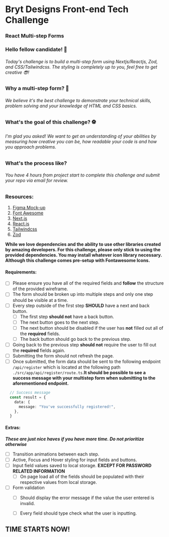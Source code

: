 # Bryt Designs Front-end Tech Challenge

### React Multi-step Forms

### Hello fellow candidate! 👋

###### Today's challenge is to build a multi-step form using Nextjs/Reactjs, Zod, and CSS/Tailwindcss. The styling is completely up to you, feel free to get creative 😎!

### Why a multi-step form? 🤔

###### We believe it's the best challenge to demonstrate your technical skills, problem solving and your knowledge of HTML and CSS basics.

### What's the goal of this challenge? ⚽

###### I'm glad you asked! We want to get an understanding of your abilities by measuring how creative you can be, how readable your code is and how you approach problems.

### What's the process like?

###### You have 4 hours from project start to complete this challenge and submit your repo via email for review.

### Resources:

1. [Figma Mock-up](https://www.figma.com/file/ZhMFAK1UWwKWS0L25LAYyx/Bryt-Designs-Front-end-Tech-Challenge?node-id=1%3A2)
2. [Font Awesome](https://fontawesome.com/search?m=free&s=solid%2Cregular)
3. [Next.js](https://nextjs.org/docs)
4. [React.js](https://react.dev/)
5. [Tailwindcss](https://tailwindcss.com/docs/installation)
6. [Zod](https://zod.dev/?id=ip-addresses)

**While we love dependencies and the ability to use other libraries created by amazing developers. For this challenge, please only stick to using the provided dependencies. You may install whatever icon library necessary. Although this challenge comes pre-setup with Fontawesome Icons.**

#### Requirements:

- [ ] Please ensure you have all of the required fields and **follow** the structure of the provided wireframe.
- [ ] The form should be broken up into multiple steps and only one step should be visible at a time.
- [ ] Every step outside of the first step **SHOULD** have a next and back button.
  - [ ] The first step **should not** have a back button.
  - [ ] The next button goes to the next step.
  - [ ] The next button should be disabled if the user has **not** filled out all of the **required** fields.
  - [ ] The back button should go back to the previous step.
- [ ] Going back to the previous step **should not** require the user to fill out the **required** fields again.
- [ ] Submitting the form should not refresh the page.
- [ ] Once submitted, the form data should be sent to the following endpoint `/api/register` which is located at the following path `./src/app/api/register/route.ts`.**It should be possible to see a success message with your multistep form when submitting to the aforementioned endpoint.**
```ts
  // Success message
  const result = {
    data: {
      message: "You've successfully registered!",
    },
  }
```

#### Extras:
**_These are just nice haves if you have more time. Do not prioritize otherwise_**

- [ ] Transition animations between each step.
- [ ] Active, Focus and Hover styling for input fields and buttons.
- [ ] Input field values saved to local storage. **EXCEPT FOR PASSWORD RELATED INFORMATION**
  - [ ] On page load all of the fields should be populated with their respective values from local storage.
- [ ] Form validation
  - [ ] Should display the error message if the value the user entered is invalid.
  - [ ] Every field should type check what the user is inputting.


## TIME STARTS NOW!